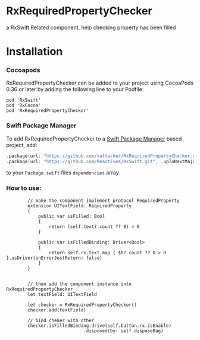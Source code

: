 # RxRequiredPropertyChecker
a RxSwift Related component, help checking property has been filled


# Installation

### Cocoapods
RxRequiredPropertyChecker can be added to your project using CocoaPods 0.36 or later by adding the following line to your Podfile:
```
pod 'RxSwift'
pod 'RxCocoa'
pod 'RxRequiredPropertyChecker'
```

### Swift Package Manager
To add RxRequiredPropertyChecker to a [Swift Package Manager](https://swift.org/package-manager/) based project, add:

```swift
.package(url: "https://github.com/xattacker/RxRequiredPropertyChecker.git", .upToNextMajor(from: "1.0.2")),
.package(url: "https://github.com/ReactiveX/RxSwift.git", .upToNextMajor(from: "6.2.0")),
```
to your `Package.swift` files `dependencies` array.


### How to use:
``` 
        // make the component implement protocol RequiredProperty
        extension UITextField: RequiredProperty
        {
            public var isFilled: Bool
            {
                return (self.text?.count ?? 0) > 0
            }

            public var isFilledBinding: Driver<Bool>
            {
                return self.rx.text.map { $0?.count ?? 0 > 0 }.asDriver(onErrorJustReturn: false)
            }
        }
	
        
        // then add the component instance into RxRequiredPropertyChecker
        let textField: UITextField
        
        let checker = RxRequiredPropertyChecker()
        checker.add(textField)
        
        // bind cheker with other
        checker.isFilledBinding.drive(self.button.rx.isEnable)
                             .disposed(by: self.disposeBag)
``` 
